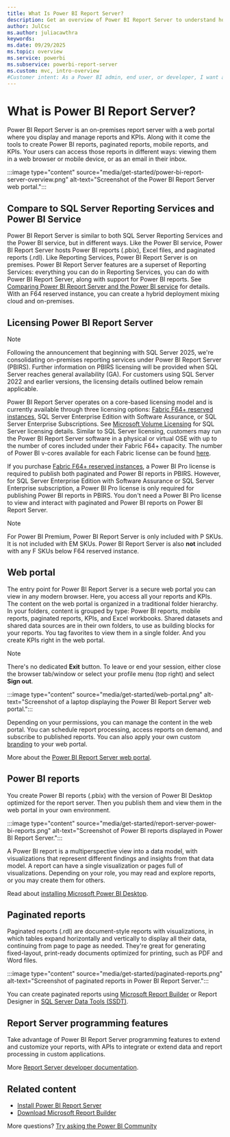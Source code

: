 ```yaml
---
title: What Is Power BI Report Server?
description: Get an overview of Power BI Report Server to understand how it fits in with SQL Server Reporting Services (SSRS) and the rest of Power BI.
author: JulCsc
ms.author: juliacawthra
keywords: 
ms.date: 09/29/2025
ms.topic: overview
ms.service: powerbi
ms.subservice: powerbi-report-server
ms.custom: mvc, intro-overview
#Customer intent: As a Power BI admin, end user, or developer, I want an overview of Power BI Report Server so I understand how it fits in with SSRS and the Power BI service.
---
```

# What is Power BI Report Server?

Power BI Report Server is an on-premises report server with a web portal where you display and manage reports and KPIs. Along with it come the tools to create Power BI reports, paginated reports, mobile reports, and KPIs. Your users can access those reports in different ways: viewing them in a web browser or mobile device, or as an email in their inbox.

:::image type="content" source="media/get-started/power-bi-report-server-overview.png" alt-text="Screenshot of the Power BI Report Server web portal.":::

## Compare to SQL Server Reporting Services and Power BI Service

Power BI Report Server is similar to both SQL Server Reporting Services and the Power BI service, but in different ways. Like the Power BI service, Power BI Report Server hosts Power BI reports (.pbix), Excel files, and paginated reports (.rdl). Like Reporting Services, Power BI Report Server is on premises. Power BI Report Server features are a superset of Reporting Services: everything you can do in Reporting Services, you can do with Power BI Report Server, along with support for Power BI reports. See [Comparing Power BI Report Server and the Power BI service](compare-report-server-service.md) for details. With an F64 reserved instance, you can create a hybrid deployment mixing cloud and on-premises.

## Licensing Power BI Report Server

> [!NOTE]
> Following the announcement that beginning with SQL Server 2025, we're consolidating on-premises reporting services under Power BI Report Server (PBIRS). Further information on PBIRS licensing will be provided when SQL Server reaches general availability (GA). For customers using SQL Server 2022 and earlier versions, the licensing details outlined below remain applicable.

Power BI Report Server operates on a core-based licensing model and is currently available through three licensing options: [Fabric F64+ reserved instances](/fabric/enterprise/licenses), SQL Server Enterprise Edition with Software Assurance, or SQL Server Enterprise Subscriptions. See [Microsoft Volume Licensing](https://www.microsoft.com/licensing/docs) for SQL Server licensing details. Similar to SQL Server licensing, customers may run the Power BI Report Server software in a physical or virtual OSE with up to the number of cores included under their Fabric F64+ capacity. The number of Power BI v-cores available for each Fabric license can be found [here](/fabric/enterprise/licenses).

If you purchase [Fabric F64+ reserved instances](/fabric/enterprise/licenses), a Power BI Pro license is required to publish both paginated and Power BI reports in PBIRS. However, for SQL Server Enterprise Edition with Software Assurance or SQL Server Enterprise subscription, a Power BI Pro license is only required for publishing Power BI reports in PBIRS.  You don't need a Power BI Pro license to view and interact with paginated and Power BI reports on Power BI Report Server.

> [!NOTE]
> For Power BI Premium, Power BI Report Server is only included with P SKUs. It is not included with EM SKUs. Power BI Report Server is also **not** included with any F SKUs below F64 reserved instance.

## Web portal

The entry point for Power BI Report Server is a secure web portal you can view in any modern browser. Here, you access all your reports and KPIs. The content on the web portal is organized in a traditional folder hierarchy. In your folders, content is grouped by type: Power BI reports, mobile reports, paginated reports, KPIs, and Excel workbooks. Shared datasets and shared data sources are in their own folders, to use as building blocks for your reports. You tag favorites to view them in a single folder. And you create KPIs right in the web portal.

> [!NOTE]
> There's no dedicated **Exit** button. To leave or end your session, either close the browser tab/window or select your profile menu (top right) and select **Sign out**.

:::image type="content" source="media/get-started/web-portal.png" alt-text="Screenshot of a laptop displaying the Power BI Report Server web portal.":::

Depending on your permissions, you can manage the content in the web portal. You can schedule report processing, access reports on demand, and subscribe to published reports. You can also apply your own custom [branding](/sql/reporting-services/branding-the-web-portal) to your web portal. 

More about the [Power BI Report Server web portal](/sql/reporting-services/web-portal-ssrs-native-mode).

## Power BI reports

You create Power BI reports (.pbix) with the version of Power BI Desktop optimized for the report server. Then you publish them and view them in the web portal in your own environment.

:::image type="content" source="media/get-started/report-server-power-bi-reports.png" alt-text="Screenshot of Power BI reports displayed in Power BI Report Server.":::

A Power BI report is a multiperspective view into a data model, with visualizations that represent different findings and insights from that data model. A report can have a single visualization or pages full of visualizations. Depending on your role, you may read and explore reports, or you may create them for others.

Read about [installing Microsoft Power BI Desktop](install-powerbi-desktop.md).

## Paginated reports

Paginated reports (.rdl) are document-style reports with visualizations, in which tables expand horizontally and vertically to display all their data, continuing from page to page as needed. They're great for generating fixed-layout, print-ready documents optimized for printing, such as PDF and Word files. 

:::image type="content" source="media/get-started/paginated-reports.png" alt-text="Screenshot of paginated reports in Power BI Report Server.":::

You can create paginated reports using [Microsoft Report Builder](/sql/reporting-services/report-builder/report-builder-in-sql-server-2016) or Report Designer in [SQL Server Data Tools (SSDT)](/sql/reporting-services/tools/reporting-services-in-sql-server-data-tools-ssdt).

## Report Server programming features

Take advantage of Power BI Report Server programming features to extend and customize your reports, with APIs to integrate or extend data and report processing in custom applications.

More [Report Server developer documentation](/sql/reporting-services/reporting-services-developer-documentation).

## Related content

- [Install Power BI Report Server](install-report-server.md)  
- [Download Microsoft Report Builder](https://www.microsoft.com/download/details.aspx?id=53613)  

More questions? [Try asking the Power BI Community](https://community.powerbi.com/)
